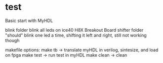 # test
Basic start with MyHDL

blink folder blink all leds on ice40 H8X Breakout Board
shifter folder "should" blink one led a time, shifting it left and right, still not working though

makefile options:
    make tb    -> translate myHDL in verilog, sintesize, and load on fpga
    make test  -> run test in myHDL
    make clean -> clean

